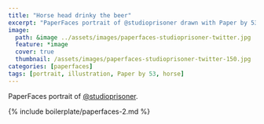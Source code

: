 ```yaml
---
title: "Horse head drinky the beer"
excerpt: "PaperFaces portrait of @studioprisoner drawn with Paper by 53 on an iPad."
image: 
  path: &image ../assets/images/paperfaces-studioprisoner-twitter.jpg 
  feature: *image
  cover: true
  thumbnail: /assets/images/paperfaces-studioprisoner-twitter-150.jpg
categories: [paperfaces]
tags: [portrait, illustration, Paper by 53, horse]
---
```


PaperFaces portrait of [@studioprisoner](https://twitter.com/studioprisoner).

{% include boilerplate/paperfaces-2.md %}

